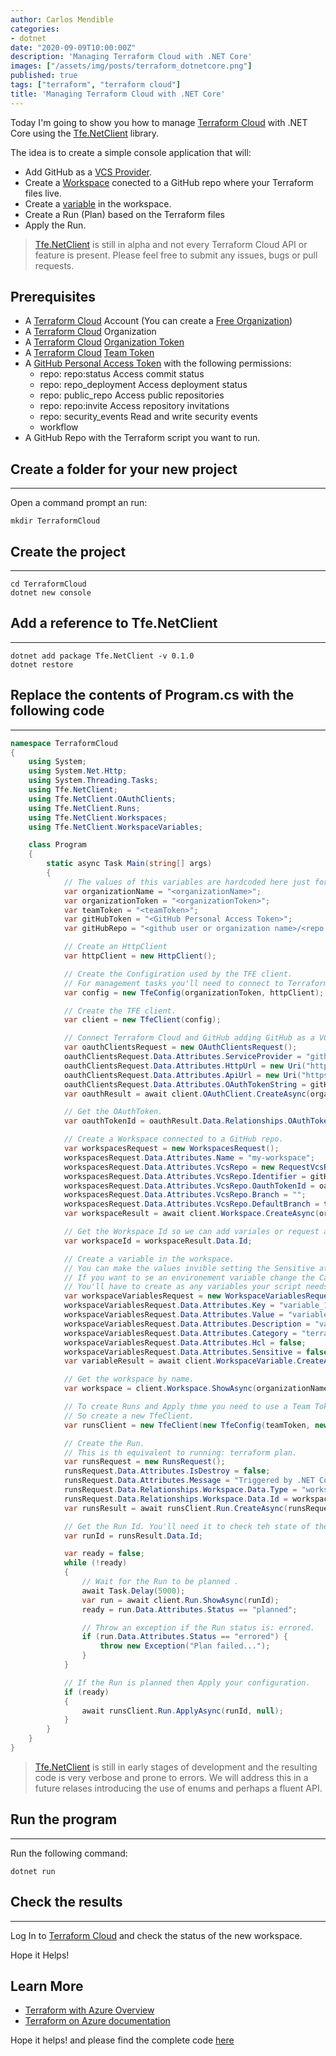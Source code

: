 ```yaml
---
author: Carlos Mendible
categories:
- dotnet
date: "2020-09-09T10:00:00Z"
description: 'Managing Terraform Cloud with .NET Core'
images: ["/assets/img/posts/terraform_dotnetcore.png"]
published: true
tags: ["terraform", "terraform cloud"]
title: 'Managing Terraform Cloud with .NET Core'
---
```


Today I'm going to show you how to manage [Terraform Cloud](https://app.terraform.io/) with .NET Core using the [Tfe.NetClient](https://github.com/everis-technology/Tfe.NetClient) library.

The idea is to create a simple console application that will:

* Add GitHub as a [VCS Provider](https://www.terraform.io/docs/cloud/vcs/index.html).
* Create a [Workspace](https://www.terraform.io/docs/cloud/workspaces/index.html) conected to a GitHub repo where your Terraform files live. 
* Create a [variable](https://www.terraform.io/docs/cloud/workspaces/variables.html) in the workspace.
* Create a Run (Plan) based on the Terraform files 
* Apply the Run.

> [Tfe.NetClient](https://github.com/everis-technology/Tfe.NetClient) is still in alpha and not every Terraform Cloud API or feature is present. Please feel free to submit any issues, bugs or pull requests.

## Prerequisites

* A [Terraform Cloud](https://app.terraform.io/) Account (You can create a [Free Organization](https://www.terraform.io/docs/cloud/paid.html#free-organizations))
* A [Terraform Cloud](https://app.terraform.io/) Organization
* A [Terraform Cloud](https://app.terraform.io/) [Organization Token](https://www.terraform.io/docs/cloud/users-teams-organizations/api-tokens.html#organization-api-tokens)
* A [Terraform Cloud](https://app.terraform.io/) [Team Token](https://www.terraform.io/docs/cloud/users-teams-organizations/api-tokens.html#team-api-tokens)
* A [GitHub Personal Access Token](https://docs.github.com/en/github/authenticating-to-github/creating-a-personal-access-token) with the following permissions:
    * repo: repo:status Access commit status
    * repo: repo_deployment Access deployment status
    * repo: public_repo Access public repositories
    * repo: repo:invite Access repository invitations
    * repo: security_events Read and write security events
    * workflow
* A GitHub Repo with the Terraform script you want to run.

## Create a folder for your new project
---
Open a command prompt an run:

``` shell
mkdir TerraformCloud
```

## Create the project
---

``` shell
cd TerraformCloud
dotnet new console
```

## Add a reference to Tfe.NetClient
---

``` shell
dotnet add package Tfe.NetClient -v 0.1.0
dotnet restore
```

## Replace the contents of Program.cs with the following code
---

```csharp
namespace TerraformCloud
{
    using System;
    using System.Net.Http;
    using System.Threading.Tasks;
    using Tfe.NetClient;
    using Tfe.NetClient.OAuthClients;
    using Tfe.NetClient.Runs;
    using Tfe.NetClient.Workspaces;
    using Tfe.NetClient.WorkspaceVariables;

    class Program
    {
        static async Task Main(string[] args)
        {
            // The values of this variables are hardcoded here just for simplicity and should be retrieved from configuration.
            var organizationName = "<organizationName>";
            var organizationToken = "<organizationToken>";
            var teamToken = "<teamToken>";
            var gitHubToken = "<GitHub Personal Access Token>";
            var gitHubRepo = "<github user or organization name>/<repo name>"; // i.e. cmendible/terraform-hello-world

            // Create an HttpClient
            var httpClient = new HttpClient();

            // Create the Configiration used by the TFE client.
            // For management tasks you'll need to connect to Terraform Cloud using an Organization Token.
            var config = new TfeConfig(organizationToken, httpClient);

            // Create the TFE client.
            var client = new TfeClient(config);

            // Connect Terraform Cloud and GitHub adding GitHub as a VCS Provider.
            var oauthClientsRequest = new OAuthClientsRequest();
            oauthClientsRequest.Data.Attributes.ServiceProvider = "github";
            oauthClientsRequest.Data.Attributes.HttpUrl = new Uri("https://github.com");
            oauthClientsRequest.Data.Attributes.ApiUrl = new Uri("https://api.github.com");
            oauthClientsRequest.Data.Attributes.OAuthTokenString = gitHubToken; // Use the GitHub Personal Access Token
            var oauthResult = await client.OAuthClient.CreateAsync(organizationName, oauthClientsRequest);

            // Get the OAuthToken.
            var oauthTokenId = oauthResult.Data.Relationships.OAuthTokens.Data[0].Id;

            // Create a Workspace connected to a GitHub repo.
            var workspacesRequest = new WorkspacesRequest();
            workspacesRequest.Data.Attributes.Name = "my-workspace";
            workspacesRequest.Data.Attributes.VcsRepo = new RequestVcsRepo();
            workspacesRequest.Data.Attributes.VcsRepo.Identifier = gitHubRepo; // Use the GitHub Repo
            workspacesRequest.Data.Attributes.VcsRepo.OauthTokenId = oauthTokenId;
            workspacesRequest.Data.Attributes.VcsRepo.Branch = "";
            workspacesRequest.Data.Attributes.VcsRepo.DefaultBranch = true;
            var workspaceResult = await client.Workspace.CreateAsync(organizationName, workspacesRequest);

            // Get the Workspace Id so we can add variales or request a plan or apply.
            var workspaceId = workspaceResult.Data.Id;

            // Create a variable in the workspace.
            // You can make the values invible setting the Sensitive attribute to true.
            // If you want to se an environement variable change the Category attribute to "env".
            // You'll have to create as any variables your script needs.
            var workspaceVariablesRequest = new WorkspaceVariablesRequest();
            workspaceVariablesRequest.Data.Attributes.Key = "variable_1";
            workspaceVariablesRequest.Data.Attributes.Value = "variable_1_value";
            workspaceVariablesRequest.Data.Attributes.Description = "variable_1 description";
            workspaceVariablesRequest.Data.Attributes.Category = "terraform";
            workspaceVariablesRequest.Data.Attributes.Hcl = false;
            workspaceVariablesRequest.Data.Attributes.Sensitive = false;
            var variableResult = await client.WorkspaceVariable.CreateAsync(workspaceId, workspaceVariablesRequest);

            // Get the workspace by name.
            var workspace = client.Workspace.ShowAsync(organizationName, "my-workspace");

            // To create Runs and Apply thme you need to use a Team Token.
            // So create a new TfeClient.
            var runsClient = new TfeClient(new TfeConfig(teamToken, new HttpClient()));

            // Create the Run.
            // This is th equivalent to running: terraform plan. 
            var runsRequest = new RunsRequest();
            runsRequest.Data.Attributes.IsDestroy = false;
            runsRequest.Data.Attributes.Message = "Triggered by .NET Core";
            runsRequest.Data.Relationships.Workspace.Data.Type = "workspaces";
            runsRequest.Data.Relationships.Workspace.Data.Id = workspace.Result.Data.Id;
            var runsResult = await runsClient.Run.CreateAsync(runsRequest);

            // Get the Run Id. You'll need it to check teh state of the run and Apply it if possible.
            var runId = runsResult.Data.Id;

            var ready = false;
            while (!ready)
            {
                // Wait for the Run to be planned .
                await Task.Delay(5000);
                var run = await client.Run.ShowAsync(runId);
                ready = run.Data.Attributes.Status == "planned";

                // Throw an exception if the Run status is: errored.
                if (run.Data.Attributes.Status == "errored") {
                    throw new Exception("Plan failed...");
                }
            }

            // If the Run is planned then Apply your configuration.
            if (ready)
            {
                await runsClient.Run.ApplyAsync(runId, null);
            }
        }
    }
}
```

> [Tfe.NetClient](https://github.com/everis-technology/Tfe.NetClient) is still in early stages of development and the resulting code is very verbose and prone to errors. We will address this in a future relases introducing the use of enums and perhaps a fluent API. 

## Run the program
---

Run the following command:

``` shell
dotnet run
```

## Check the results
---

Log In to [Terraform Cloud](https://app.terraform.io/) and check the status of the new workspace.

Hope it Helps!

## Learn More

* [Terraform with Azure Overview](https://docs.microsoft.com/en-us/azure/developer/terraform/overview?WT.mc_id=AZ-MVP-5002618)
* [Terraform on Azure documentation](https://docs.microsoft.com/en-us/azure/developer/terraform?WT.mc_id=AZ-MVP-5002618)

Hope it helps! and please find the complete code [here](https://github.com/cmendible/dotnetcore.samples/tree/main/terraform.cloud)

